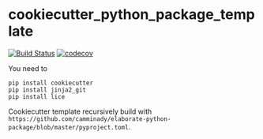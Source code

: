 # cookiecutter_python_package_template
[![Build Status](https://github.com/camminady/cookiecutter_python_package_template/workflows/test/badge.svg?branch=main&event=push)](https://github.com/camminady/cookiecutter_python_package_template/actions)
[![codecov](https://codecov.io/gh/camminady/cookiecutter_python_package_template/branch/main/graph/badge.svg?token=1GqlKezIW4)](https://codecov.io/gh/camminady/cookiecutter_python_package_template)


You need to
```
pip install cookiecutter 
pip install jinja2_git
pip install lice
```

Cookiecutter template recursively build with `https://github.com/camminady/elaborate-python-package/blob/master/pyproject.toml`. 

 
